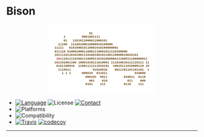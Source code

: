 # Bison

<p align="center"><img src="/Resources/logo.png" /></p>

* [![Language][language-shield]][language-url]
  ![License][license-shield]
  [![Contact][slack-shield]][slack-url]
* ![Platforms][platforms-shield]
* ![Compatibility][compatibility-shield]
* [![Travis][travis-shield]][travis-url]
  [![codecov][codecov-shield]][codecov-url]

***

[language-shield]: https://img.shields.io/badge/Language-Swift%203.1-orange.svg?style=flat-square
[language-url]: https://swift.org

[license-shield]: https://img.shields.io/badge/License-MIT-ff5050.svg?style=flat-square

[travis-shield]: https://travis-ci.org/DevAndArtist/Bison.svg?branch=master
[travis-url]: https://travis-ci.org/DevAndArtist/Bison

[platforms-shield]: https://img.shields.io/badge/Platforms-iOS%20%7C%20macOS%20%7C%20tvOS%20%7C%20watchOS%20%7C%20Linux-ff6666.svg?style=flat-square

[compatibility-shield]: https://img.shields.io/badge/Compatibility-Carthage%20%7C%20Swift%20Package%20Manager-0099ff.svg?style=flat-square

[slack-shield]: https://img.shields.io/badge/Contact-Slack-AE00FF.svg?style=flat-square
[slack-url]: https://devandartist.slack.com

[codecov-shield]: https://codecov.io/gh/DevAndArtist/Bison/branch/master/graph/badge.svg?style=flat-square
[codecov-url]: https://codecov.io/gh/DevAndArtist/Bison